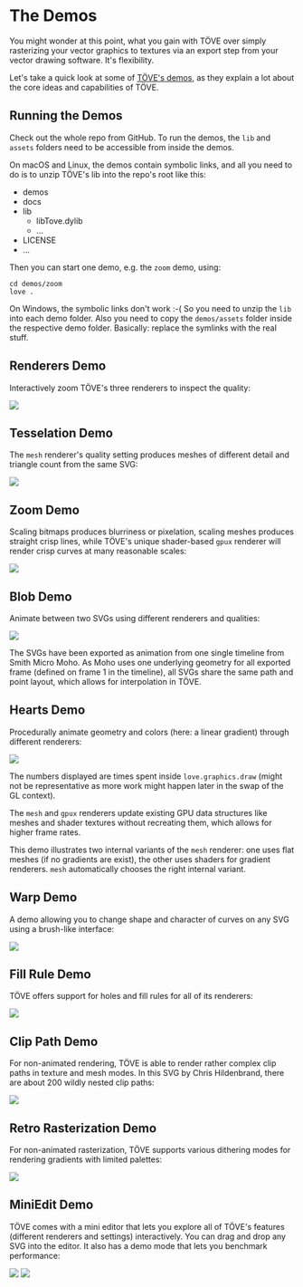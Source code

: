 # The Demos
You might wonder at this point, what you gain with TÖVE over simply rasterizing your vector graphics to textures via an export step from your vector drawing software. It's flexibility.

Let's take a quick look at some of [TÖVE's demos](https://github.com/poke1024/tove2d/tree/master/demos), as they explain a lot about the core ideas and capabilities of TÖVE.

## Running the Demos

Check out the whole repo from GitHub. To run the demos, the `lib` and `assets` folders need to be accessible from inside the demos.

On macOS and Linux, the demos contain symbolic links, and all you need to do is to unzip TÖVE's lib into the repo's root like this:

- demos
- docs
- lib
  - libTove.dylib
  - ...
- LICENSE
- ...

Then you can start one demo, e.g. the `zoom` demo, using:

```
cd demos/zoom
love .
```

On Windows, the symbolic links don't work :-( So you need to unzip the `lib` into each demo folder. Also you need to copy the `demos/assets` folder inside the respective demo folder. Basically: replace the symlinks with the real stuff.

## Renderers Demo
Interactively zoom TÖVE's three renderers to inspect the quality:

![](images/demos/renderers.png)

## Tesselation Demo
The `mesh` renderer's quality setting produces meshes of different detail and triangle count from the same SVG:

![](images/demos/tess.png)

## Zoom Demo
Scaling bitmaps produces blurriness or pixelation, scaling meshes produces straight crisp lines, while TÖVE's unique shader-based `gpux` renderer will render crisp curves at many reasonable scales:

![](images/demos/zoom.png)

## Blob Demo
Animate between two SVGs using different renderers and qualities:

![](images/demos/blob.png)

The SVGs have been exported as animation from one single timeline from Smith Micro Moho. As Moho uses one underlying geometry for all exported frame (defined on frame 1 in the timeline), all SVGs share the same path and point layout, which allows for interpolation in TÖVE.

## Hearts Demo
Procedurally animate geometry and colors (here: a linear gradient) through different renderers:

![](images/demos/hearts.png)

The numbers displayed are times spent inside `love.graphics.draw` (might not be representative as more work might happen later in the  swap of the GL context).

The `mesh` and `gpux` renderers update existing GPU data structures like meshes and shader textures without recreating them, which allows for higher frame rates.

This demo illustrates two internal variants of the `mesh` renderer: one uses flat meshes (if no gradients are
exist), the other uses shaders for gradient renderers. `mesh` automatically chooses the right internal variant.

## Warp Demo
A demo allowing you to change shape and character of curves on any SVG using a brush-like interface:

![](images/demos/warp.png)

## Fill Rule Demo
TÖVE offers support for holes and fill rules for all of its renderers:

![](images/demos/fillrule.png)

## Clip Path Demo
For non-animated rendering, TÖVE is able to render rather complex clip paths in texture and mesh modes. In this SVG by Chris Hildenbrand, there are about 200 wildly nested clip paths:

![](images/demos/clippath.png)

## Retro Rasterization Demo
For non-animated rasterization, TÖVE supports various dithering modes for rendering gradients with limited palettes:

![](images/demos/retro.png)

## MiniEdit Demo
TÖVE comes with a mini editor that lets you explore all of TÖVE's features (different renderers and settings) interactively. You can drag and drop any SVG into the editor. It also has a demo mode that lets you benchmark performance:

![](images/demos/miniedit.png)
![](images/demos/miniedit2.png)
